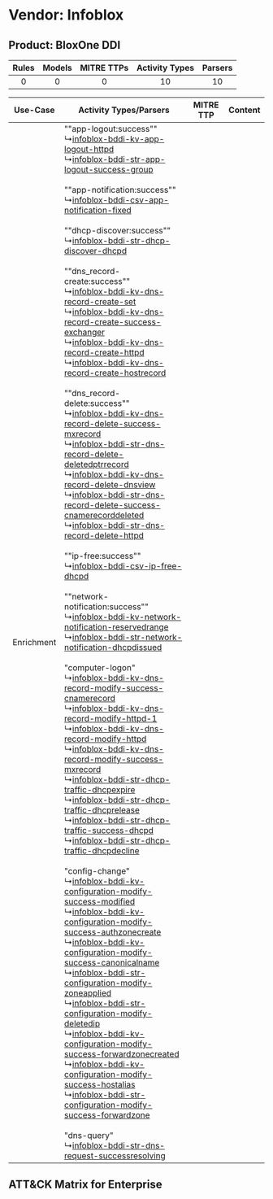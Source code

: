 Vendor: Infoblox
================
Product: BloxOne DDI
--------------------
| Rules | Models | MITRE TTPs | Activity Types | Parsers |
|:-----:|:------:|:----------:|:--------------:|:-------:|
|   0   |   0    |     0      |       10       |   10    |

|  Use-Case  | Activity Types/Parsers    | MITRE TTP | Content    |
|:----------:| ---- | --------- | ---- |
| Enrichment |  ""app-logout:success""<br> ↳[infoblox-bddi-kv-app-logout-httpd](Ps/pC_infobloxbddikvapplogouthttpd.md)<br> ↳[infoblox-bddi-str-app-logout-success-group](Ps/pC_infobloxbddistrapplogoutsuccessgroup.md)<br><br> ""app-notification:success""<br> ↳[infoblox-bddi-csv-app-notification-fixed](Ps/pC_infobloxbddicsvappnotificationfixed.md)<br><br> ""dhcp-discover:success""<br> ↳[infoblox-bddi-str-dhcp-discover-dhcpd](Ps/pC_infobloxbddistrdhcpdiscoverdhcpd.md)<br><br> ""dns_record-create:success""<br> ↳[infoblox-bddi-kv-dns-record-create-set](Ps/pC_infobloxbddikvdnsrecordcreateset.md)<br> ↳[infoblox-bddi-kv-dns-record-create-success-exchanger](Ps/pC_infobloxbddikvdnsrecordcreatesuccessexchanger.md)<br> ↳[infoblox-bddi-kv-dns-record-create-httpd](Ps/pC_infobloxbddikvdnsrecordcreatehttpd.md)<br> ↳[infoblox-bddi-kv-dns-record-create-hostrecord](Ps/pC_infobloxbddikvdnsrecordcreatehostrecord.md)<br><br> ""dns_record-delete:success""<br> ↳[infoblox-bddi-kv-dns-record-delete-success-mxrecord](Ps/pC_infobloxbddikvdnsrecorddeletesuccessmxrecord.md)<br> ↳[infoblox-bddi-str-dns-record-delete-deletedptrrecord](Ps/pC_infobloxbddistrdnsrecorddeletedeletedptrrecord.md)<br> ↳[infoblox-bddi-kv-dns-record-delete-dnsview](Ps/pC_infobloxbddikvdnsrecorddeletednsview.md)<br> ↳[infoblox-bddi-str-dns-record-delete-success-cnamerecorddeleted](Ps/pC_infobloxbddistrdnsrecorddeletesuccesscnamerecorddeleted.md)<br> ↳[infoblox-bddi-str-dns-record-delete-httpd](Ps/pC_infobloxbddistrdnsrecorddeletehttpd.md)<br><br> ""ip-free:success""<br> ↳[infoblox-bddi-csv-ip-free-dhcpd](Ps/pC_infobloxbddicsvipfreedhcpd.md)<br><br> ""network-notification:success""<br> ↳[infoblox-bddi-kv-network-notification-reservedrange](Ps/pC_infobloxbddikvnetworknotificationreservedrange.md)<br> ↳[infoblox-bddi-str-network-notification-dhcpdissued](Ps/pC_infobloxbddistrnetworknotificationdhcpdissued.md)<br><br> "computer-logon"<br> ↳[infoblox-bddi-kv-dns-record-modify-success-cnamerecord](Ps/pC_infobloxbddikvdnsrecordmodifysuccesscnamerecord.md)<br> ↳[infoblox-bddi-kv-dns-record-modify-httpd-1](Ps/pC_infobloxbddikvdnsrecordmodifyhttpd1.md)<br> ↳[infoblox-bddi-kv-dns-record-modify-httpd](Ps/pC_infobloxbddikvdnsrecordmodifyhttpd.md)<br> ↳[infoblox-bddi-kv-dns-record-modify-success-mxrecord](Ps/pC_infobloxbddikvdnsrecordmodifysuccessmxrecord.md)<br> ↳[infoblox-bddi-str-dhcp-traffic-dhcpexpire](Ps/pC_infobloxbddistrdhcptrafficdhcpexpire.md)<br> ↳[infoblox-bddi-str-dhcp-traffic-dhcprelease](Ps/pC_infobloxbddistrdhcptrafficdhcprelease.md)<br> ↳[infoblox-bddi-str-dhcp-traffic-success-dhcpd](Ps/pC_infobloxbddistrdhcptrafficsuccessdhcpd.md)<br> ↳[infoblox-bddi-str-dhcp-traffic-dhcpdecline](Ps/pC_infobloxbddistrdhcptrafficdhcpdecline.md)<br><br> "config-change"<br> ↳[infoblox-bddi-kv-configuration-modify-success-modified](Ps/pC_infobloxbddikvconfigurationmodifysuccessmodified.md)<br> ↳[infoblox-bddi-kv-configuration-modify-success-authzonecreate](Ps/pC_infobloxbddikvconfigurationmodifysuccessauthzonecreate.md)<br> ↳[infoblox-bddi-kv-configuration-modify-success-canonicalname](Ps/pC_infobloxbddikvconfigurationmodifysuccesscanonicalname.md)<br> ↳[infoblox-bddi-str-configuration-modify-zoneapplied](Ps/pC_infobloxbddistrconfigurationmodifyzoneapplied.md)<br> ↳[infoblox-bddi-str-configuration-modify-deletedip](Ps/pC_infobloxbddistrconfigurationmodifydeletedip.md)<br> ↳[infoblox-bddi-kv-configuration-modify-success-forwardzonecreated](Ps/pC_infobloxbddikvconfigurationmodifysuccessforwardzonecreated.md)<br> ↳[infoblox-bddi-kv-configuration-modify-success-hostalias](Ps/pC_infobloxbddikvconfigurationmodifysuccesshostalias.md)<br> ↳[infoblox-bddi-str-configuration-modify-success-forwardzone](Ps/pC_infobloxbddistrconfigurationmodifysuccessforwardzone.md)<br><br> "dns-query"<br> ↳[infoblox-bddi-str-dns-request-successresolving](Ps/pC_infobloxbddistrdnsrequestsuccessresolving.md)<br> |    | [](RM/r_m_infoblox_bloxone_ddi_Enrichment.md) |

ATT&CK Matrix for Enterprise
----------------------------
